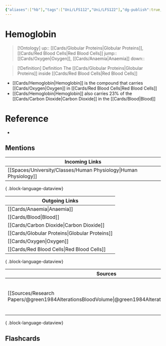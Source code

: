 ```yaml
---
{"aliases":["hb"],"tags":["Uni/LFS112","Uni/LFS122"],"dg-publish":true,"permalink":"/cards/hemoglobin/","dgPassFrontmatter":true}
---
```


# Hemoglobin

> [!Ontology]
> up:: [[Cards/Globular Proteins\|Globular Proteins]], [[Cards/Red Blood Cells\|Red Blood Cells]]
> jump:: [[Cards/Oxygen\|Oxygen]], [[Cards/Anaemia\|Anaemia]]
> down:: 

> [!Definition] Definition
> The [[Cards/Globular Proteins\|Globular Proteins]] inside [[Cards/Red Blood Cells\|Red Blood Cells]]

- [[Cards/Hemoglobin\|Hemoglobin]] is the compound that carries [[Cards/Oxygen\|Oxygen]] in [[Cards/Red Blood Cells\|Red Blood Cells]]
- [[Cards/Hemoglobin\|Hemoglobin]] also carries 23% of the [[Cards/Carbon Dioxide\|Carbon Dioxide]] in the [[Cards/Blood\|Blood]]

# Reference

- 

## Mentions

| Incoming Links                                                      |
| ------------------------------------------------------------------- |
| [[Spaces/University/Classes/Human Physiology\|Human Physiology]] |

{ .block-language-dataview}

| Outgoing Links                                    |
| ------------------------------------------------- |
| [[Cards/Anaemia\|Anaemia]]                     |
| [[Cards/Blood\|Blood]]                         |
| [[Cards/Carbon Dioxide\|Carbon Dioxide]]       |
| [[Cards/Globular Proteins\|Globular Proteins]] |
| [[Cards/Oxygen\|Oxygen]]                       |
| [[Cards/Red Blood Cells\|Red Blood Cells]]     |

{ .block-language-dataview}

| Sources                                                                                           | Keywords                                                       |
| ------------------------------------------------------------------------------------------------- | -------------------------------------------------------------- |
| [[Sources/Research Papers/@green1984AlterationsBloodVolume\|@green1984AlterationsBloodVolume]] | <ul><li>exercise</li><li>blood</li><li>plasma volume</li></ul> |

{ .block-language-dataview}

## Flashcards